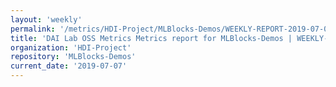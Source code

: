 ```yaml
---
layout: 'weekly'
permalink: '/metrics/HDI-Project/MLBlocks-Demos/WEEKLY-REPORT-2019-07-07'
title: 'DAI Lab OSS Metrics Metrics report for MLBlocks-Demos | WEEKLY-REPORT-2019-07-07'
organization: 'HDI-Project'
repository: 'MLBlocks-Demos'
current_date: '2019-07-07'
---
```

